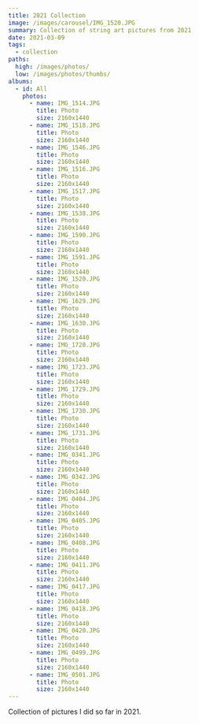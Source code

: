 ```yaml
---
title: 2021 Collection
image: /images/carousel/IMG_1520.JPG
summary: Collection of string art pictures from 2021
date: 2021-03-09
tags:
  - collection
paths:
  high: /images/photos/
  low: /images/photos/thumbs/
albums:
  - id: All
    photos:
      - name: IMG_1514.JPG
        title: Photo
        size: 2160x1440
      - name: IMG_1518.JPG
        title: Photo
        size: 2160x1440
      - name: IMG_1546.JPG
        title: Photo
        size: 2160x1440
      - name: IMG_1516.JPG
        title: Photo
        size: 2160x1440
      - name: IMG_1517.JPG
        title: Photo
        size: 2160x1440
      - name: IMG_1538.JPG
        title: Photo
        size: 2160x1440
      - name: IMG_1590.JPG
        title: Photo
        size: 2160x1440
      - name: IMG_1591.JPG
        title: Photo
        size: 2160x1440
      - name: IMG_1520.JPG
        title: Photo
        size: 2160x1440
      - name: IMG_1629.JPG
        title: Photo
        size: 2160x1440
      - name: IMG_1630.JPG
        title: Photo
        size: 2160x1440
      - name: IMG_1720.JPG
        title: Photo
        size: 2160x1440
      - name: IMG_1723.JPG
        title: Photo
        size: 2160x1440
      - name: IMG_1729.JPG
        title: Photo
        size: 2160x1440
      - name: IMG_1730.JPG
        title: Photo
        size: 2160x1440
      - name: IMG_1731.JPG
        title: Photo
        size: 2160x1440
      - name: IMG_0341.JPG
        title: Photo
        size: 2160x1440
      - name: IMG_0342.JPG
        title: Photo
        size: 2160x1440
      - name: IMG_0404.JPG
        title: Photo
        size: 2160x1440
      - name: IMG_0405.JPG
        title: Photo
        size: 2160x1440
      - name: IMG_0408.JPG
        title: Photo
        size: 2160x1440
      - name: IMG_0411.JPG
        title: Photo
        size: 2160x1440
      - name: IMG_0417.JPG
        title: Photo
        size: 2160x1440
      - name: IMG_0418.JPG
        title: Photo
        size: 2160x1440
      - name: IMG_0420.JPG
        title: Photo
        size: 2160x1440
      - name: IMG_0499.JPG
        title: Photo
        size: 2160x1440
      - name: IMG_0501.JPG
        title: Photo
        size: 2160x1440
---
```


Collection of pictures I did so far in 2021.

<PhotoAlbum id="All" />

